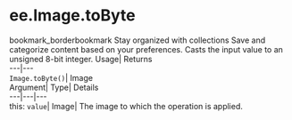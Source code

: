 
#  ee.Image.toByte 
bookmark_borderbookmark Stay organized with collections  Save and categorize content based on your preferences.
Casts the input value to an unsigned 8-bit integer. 
Usage| Returns  
---|---  
`Image.toByte()`| Image  
Argument| Type| Details  
---|---|---  
this: `value`| Image| The image to which the operation is applied.  

